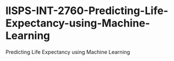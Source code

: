# llSPS-INT-2760-Predicting-Life-Expectancy-using-Machine-Learning
Predicting Life Expectancy using Machine Learning





